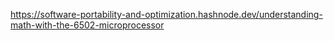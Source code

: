 https://software-portability-and-optimization.hashnode.dev/understanding-math-with-the-6502-microprocessor
